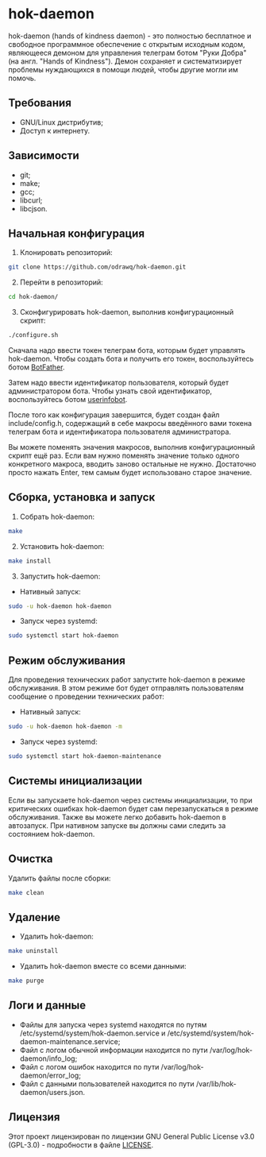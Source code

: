 # hok-daemon
hok-daemon (hands of kindness daemon) - это полностью бесплатное и свободное программное обеспечение с открытым исходным кодом, являющееся демоном для управления телеграм ботом "Руки Добра" (на англ. "Hands of Kindness"). Демон сохраняет и систематизирует проблемы нуждающихся в помощи людей, чтобы другие могли им помочь.
## Требования
- GNU/Linux дистрибутив;
- Доступ к интернету.
## Зависимости
- git;
- make;
- gcc;
- libcurl;
- libcjson.
## Начальная конфигурация
1. Клонировать репозиторий:
```bash
git clone https://github.com/odrawq/hok-daemon.git
```
2. Перейти в репозиторий:
```bash
cd hok-daemon/
```
3. Сконфигурировать hok-daemon, выполнив конфигурационный скрипт:
```bash
./configure.sh
```
Сначала надо ввести токен телеграм бота, которым будет управлять hok-daemon. Чтобы создать бота и получить его токен, воспользуйтесь ботом [BotFather](https://t.me/BotFather).

Затем надо ввести идентификатор пользователя, который будет администратором бота. Чтобы узнать свой идентификатор, воспользуйтесь ботом [userinfobot](https://t.me/userinfobot).

После того как конфигурация завершится, будет создан файл include/config.h, содержащий в себе макросы введённого вами токена телеграм бота и идентификатора пользователя администратора.

Вы можете поменять значения макросов, выполнив конфигурационный скрипт ещё раз. Если вам нужно поменять значение только одного конкретного макроса, вводить заново остальные не нужно. Достаточно просто нажать Enter, тем самым будет использовано старое значение.
## Сборка, установка и запуск
1. Собрать hok-daemon:
```bash
make
```
2. Установить hok-daemon:
```bash
make install
```
3. Запустить hok-daemon:
- Нативный запуск:
```bash
sudo -u hok-daemon hok-daemon
```
- Запуск через systemd:
```bash
sudo systemctl start hok-daemon
```
## Режим обслуживания
Для проведения технических работ запустите hok-daemon в режиме обслуживания. В этом режиме бот будет отправлять пользователям сообщение о проведении технических работ:
- Нативный запуск:
```bash
sudo -u hok-daemon hok-daemon -m
```
- Запуск через systemd:
```bash
sudo systemctl start hok-daemon-maintenance
```
## Системы инициализации
Если вы запускаете hok-daemon через системы инициализации, то при критических ошибках hok-daemon будет сам перезапускаться в режиме обслуживания. Также вы можете легко добавить hok-daemon в автозапуск. При нативном запуске вы должны сами следить за состоянием hok-daemon.
## Очистка
Удалить файлы после сборки:
```bash
make clean
```
## Удаление
- Удалить hok-daemon:
```bash
make uninstall
```
- Удалить hok-daemon вместе со всеми данными:
```bash
make purge
```
## Логи и данные
- Файлы для запуска через systemd находятся по путям /etc/systemd/system/hok-daemon.service и /etc/systemd/system/hok-daemon-maintenance.service;
- Файл с логом обычной информации находится по пути /var/log/hok-daemon/info_log;
- Файл с логом ошибок находится по пути /var/log/hok-daemon/error_log;
- Файл с данными пользователей находится по пути /var/lib/hok-daemon/users.json.
## Лицензия
Этот проект лицензирован по лицензии GNU General Public License v3.0 (GPL-3.0) - подробности в файле [LICENSE](LICENSE).
